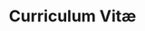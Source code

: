 ---
title: Curriculum Vitæ
layout: cv
actions:
- label: "Print"
  icon: pdf
  url: "javascript:window.print()"
---